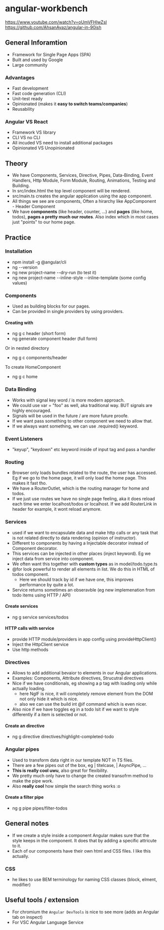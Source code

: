 # angular-workbench

https://www.youtube.com/watch?v=oUmVFHlwZsI
https://github.com/AhsanAyaz/angular-in-90ish

## General Inforamtion

- Framework for Single Page Apps (SPA)
- Built and used by Google
- Large community

### Advantages

- Fast development
- Fast code generation (CLI)
- Unit-test ready
- Opinionated (makes it **easy to switch teams/companies**)
- Reusability

### Angular VS React

- Framework VS library
- CLI VS no CLI
- All incuded VS need to install additional packages
- Opinionated VS Unopinionated

## Theory

- We have Components, Services, Directive, Pipes, Data-Binding, Event Handlers, Http Module, Form Module, Routing, Animations, Testing and Building.
- In src/index.html the top level component will be rendered.
- src/main.ts creates the angular application using the app component.
- All things we see are components, Often a hirarchy like AppComponent - Header Component
- We have **components** (like header, counter, ...) and **pages** (like home, todos), **pages a pretty much our routes**. Also index which in most cases just "points" to our home page.

## Practice

### Installation

- npm install -g @angular/cli
- ng --version
- ng new project-name --dry-run (to test it)
- ng new project-name --inline-style --inline-template (some config values)

### Components

- Used as building blocks for our pages.
- Can be provided in single providers by using providers.

#### Creating with

- ng g c header (short form)
- ng generate component header (full form)

Or in nested directory

- ng g c components/header

To create HomeComponent

- ng g c home

### Data Binding

- Works with signal key word / is more modern approach.
- We could use var = "foo" as well, aka traditional way. BUT signals are highly encouraged.
- Signals will be used in the future / are more future proofe.
- If we want pass something to other component we need to allow that.
- If we always want something, we can use .required() keyword.

### Event Listeners

- "keyup", "keydown" etc keyword inside of input tag and pass a handler

### Routing

- Browser only loads bundles related to the route, the user has accessed. Eg if we go to the home page, it will only load the home page. This makes it fast tho.
- We have a RouterOutlet, which is the routing manager for home and todos.
- If we just use routes we have no single page feeling, aka it does reload each time we enter localhost/todos or localhost. If we add RouterLink in header for example, it wont reload anymore.

### Services

- used if we want to encapsulate data and make http calls or any task that is not related directly to data rendering (opinion of instructor).
- Different to components by having a Injectable decorator instead of Component decorator.
- This services can be injected in other places (inject keyword). Eg we inject data from service into component.
- We often want this together with **custom types** as in model/todo.type.ts
- @for look powerful to render all elements in list. We do this in HTML of todos component.
  - Here we should track by id if we have one, this improves performance by quite a lot.
- Service returns sometimes an obseravble (eg new implemenation from todo items using HTTP / API)

#### Create services

- ng g service services/todos

#### HTTP calls with service

- provide HTTP module/providers in app config using provideHttpClient()
- Inject the HttpClient service
- Use http methods

### Directives

- Allows to add additional bevaior to elements in our Angular applications.
- Examples: Components, Attribute directives, Strucutral directives
- Nice if we have conditionals, eg showing a p tag with loading only while actually loading.
  - here NgIF is nice, it will completely remove element from the DOM not only hide it which is nice.
  - also we can use the build int @if command which is even nicer.
- Also nice if we have toggles eg in a todo lsit if we want to style differently if a item is selected or not.

#### Create an directive

- ng g directive directives/highlight-completed-todo

### Angular pipes

- Used to transform data right in our template NOT in TS files.
- There are a few pipes out of the box, eg | titelcase, | AsyncPipe, ...
- **This is really cool uwu**, also great for flexibility.
- We pretty much only have to change the created transofrm method to make the pipe work.
- Also **really cool** how simple the search thing works :o

#### Create a filter pipe

- ng g pipe pipes/filter-todos

## General notes

- If we create a style inside a component Angular makes sure that the style keeps in the component. It does that by adding a specific attricute to it.
- Each of our components have their own html and CSS files. I like this actually.

### CSS

- he likes to use BEM terminology for naming CSS classes (block, elment, modifier)

## Useful tools / extension

- For chromium the `Angular DevTools` is nice to see more (adds an Angular tab on inspect)
- For VSC Angular Language Service
